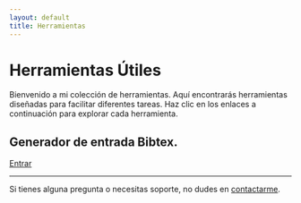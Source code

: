 ```yaml
---
layout: default
title: Herramientas
---
```


# Herramientas Útiles

Bienvenido a mi colección de herramientas. Aquí encontrarás herramientas diseñadas para facilitar diferentes tareas. Haz clic en los enlaces a continuación para explorar cada herramienta.

## Generador de entrada Bibtex. 

<a href="/BibTex" class="button">Entrar</a>

---

Si tienes alguna pregunta o necesitas soporte, no dudes en [contactarme](mailto:contacto@berrueta.xyz).
